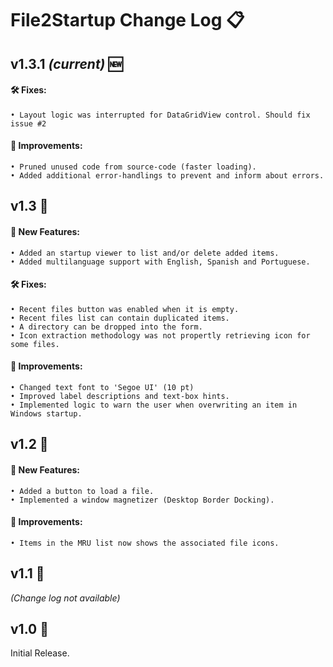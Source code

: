 # File2Startup Change Log 📋

## v1.3.1 *(current)* 🆕
#### 🛠️ Fixes:
    • Layout logic was interrupted for DataGridView control. Should fix issue #2
#### 🌟 Improvements:
    • Pruned unused code from source-code (faster loading).
    • Added additional error-handlings to prevent and inform about errors.

## v1.3 🔄
#### 🚀 New Features:
    • Added an startup viewer to list and/or delete added items.
    • Added multilanguage support with English, Spanish and Portuguese.
#### 🛠️ Fixes:
    • Recent files button was enabled when it is empty.
    • Recent files list can contain duplicated items.
    • A directory can be dropped into the form.
    • Icon extraction methodology was not propertly retrieving icon for some files.
#### 🌟 Improvements:
    • Changed text font to 'Segoe UI' (10 pt)
    • Improved label descriptions and text-box hints.
    • Implemented logic to warn the user when overwriting an item in Windows startup.

## v1.2 🔄
#### 🚀 New Features:
    • Added a button to load a file.
    • Implemented a window magnetizer (Desktop Border Docking).
#### 🌟 Improvements:
    • Items in the MRU list now shows the associated file icons.

## v1.1 🔄
*(Change log not available)*

## v1.0 🔄
Initial Release.
